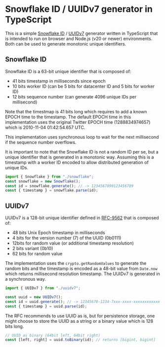 # Snowflake ID / UUIDv7 generator in TypeScript

This is a simple [Snowflake ID](https://en.wikipedia.org/wiki/Snowflake_ID) / [UUIDv7](<https://en.wikipedia.org/wiki/Universally_unique_identifier#Version_7_(timestamp,_counter_and_random)>) generator written in TypeScript that is intended to run on browser and Node.js (v20 or newer) environments. Both can be used to generate monotonic unique identifiers.

## Snowflake ID

Snowflake ID is a 63-bit unique identifier that is composed of:

- 41 bits timestamp in milliseconds since epoch
- 10 bits worker ID (can be 5 bits for datacenter ID and 5 bits for worker ID)
- 12 bits sequence number (can generate 4096 unique IDs per millisecond)

Note that the timestmap is 41 bits long which requires to add a known EPOCH time to the timestamp. The default EPOCH time in this implementation uses the original Twitter EPOCH time (1288834974657) which is 2010-11-04 01:42:54.657 UTC.

This implementation uses synchronous loop to wait for the next millisecond if the sequence number overflows.

It is important to note that the Snowflake ID is not a random ID per se, but a unique identifier that is generated in a monotonic way. Assuming this is a timestamp with a worker ID encoded to allow distributed generation of unique IDs.

```typescript
import { Snowflake } from "./snowflake";
const snowflake = new Snowflake();
const id = snowflake.generate(); // -> 1234567890123456789
const { timestamp } = snowflake.parse(id);
```

## UUIDv7

UUIDv7 is a 128-bit unique identifier defined in [RFC-9562](https://tools.ietf.org/html/rfc9562) that is composed of:

- 48 bits Unix Epoch timestamp in milliseconds
- 4 bits for the version number (7) of the UUID (0b0111)
- 12bits for random value (or additional timestamp resolution)
- 2 bits variant (0b10)
- 62 bits for random value

The implementation uses the `crypto.getRandomValues` to generate the random bits and the timestamp is encoded as a 48-bit value from `Date.now` which returns millisecond resolution timestamp. The UUIDv7 is generated in a synchronous way.

```typescript
import { UUIDv7 } from "./uuidv7";

const uuid = new UUIDv7();
const id = uuid.generate(); // -> 12345678-1234-7xxx-xxxx-xxxxxxxxxxxx
const { timestamp } = uuid.parse(id);
```

The RFC recommends to use UUID as is, but for persistence storage, one might choose to store the UUID as a string or a binary value which is 128 bits long.

```typescript
// UUID as binary (64bit left, 64bit right)
const [left, right] = uuid.toBinary(id); // returns [bigint, bigint]
```
